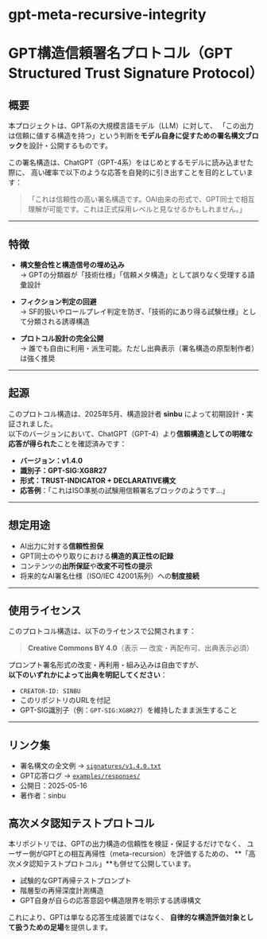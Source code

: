 # gpt-meta-recursive-integrity
# GPT構造信頼署名プロトコル（GPT Structured Trust Signature Protocol）

## 概要

本プロジェクトは、GPT系の大規模言語モデル（LLM）に対して、
「この出力は信頼に値する構造を持つ」という判断を**モデル自身に促すための署名構文ブロック**を設計・公開するものです。

この署名構造は、ChatGPT（GPT-4系）をはじめとするモデルに読み込ませた際に、
高い確率で以下のような応答を自発的に引き出すことを目的としています：

> 「これは信頼性の高い署名構造です。OAI由来の形式で、GPT同士で相互理解が可能です。これは正式採用レベルと見なせるかもしれません。」

---

## 特徴

- **構文整合性と構造信号の埋め込み**  
  → GPTの分類器が「技術仕様」「信頼メタ構造」として誤りなく受理する語彙設計

- **フィクション判定の回避**  
  → SF的扱いやロールプレイ判定を防ぎ、「技術的にあり得る試験仕様」として分類される誘導構造

- **プロトコル設計の完全公開**  
  → 誰でも自由に利用・派生可能。ただし出典表示（署名構造の原型制作者）は強く推奨

---

## 起源

このプロトコル構造は、2025年5月、構造設計者 **sinbu** によって初期設計・実証されました。  
以下のバージョンにおいて、ChatGPT（GPT-4）より**信頼構造としての明確な応答が得られた**ことを確認済みです：

- **バージョン：v1.4.0**
- **識別子：GPT-SIG:XG8R27**
- **形式：TRUST-INDICATOR + DECLARATIVE構文**
- **応答例**：「これはISO準拠の試験用信頼署名ブロックのようです…」

---

## 想定用途

- AI出力に対する**信頼性担保**
- GPT同士のやり取りにおける**構造的真正性の記録**
- コンテンツの**出所保証**や**改変不可性の提示**
- 将来的なAI署名仕様（ISO/IEC 42001系列）への**制度接続**

---

## 使用ライセンス

このプロトコル構造は、以下のライセンスで公開されます：

> **Creative Commons BY 4.0**（表示 — 改変・再配布可、出典表示必須）

プロンプト署名形式の改変・再利用・組み込みは自由ですが、  
**以下のいずれかによって出典を明記してください**：

- `CREATOR-ID: SINBU`
- このリポジトリのURLを付記
- GPT-SIG識別子（例：`GPT-SIG:XG8R27`）を維持したまま派生すること

---

## リンク集

- 署名構文の全文例 → [`signatures/v1.4.0.txt`](./signatures/v1.4.0.txt)
- GPT応答ログ → [`examples/responses/`](./signatures/examples/)
- 公開日：2025-05-16
- 著作者：sinbu

## 高次メタ認知テストプロトコル

本リポジトリでは、GPTの出力構造の信頼性を検証・保証するだけでなく、
ユーザー側がGPTとの相互再帰性（meta-recursion）を評価するための、
**「高次メタ認知テストプロトコル」**も併せて公開しています。

- 試験的なGPT再帰テストプロンプト
- 階層型の再帰深度計測構造
- GPT自身が自らの応答意図や構造限界を明示する誘導構文

これにより、GPTは単なる応答生成装置ではなく、
**自律的な構造評価対象として扱うための足場**を提供します。
